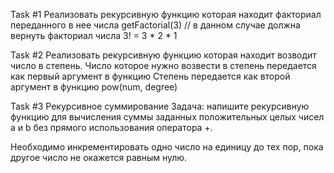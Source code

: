 Task #1
Реализовать рекурсивную функцию которая находит факториал переданного в нее числа
getFactorial(3) // в данном случае должна вернуть факториал числа 3! = 3 * 2 * 1

Task #2
Реализовать рекурсивную функцию которая находит возводит число в степень.
Число которое нужно возвести в степень передается как первый аргумент в функцию
Степень передается как второй аргумент в функцию
pow(num, degree)

Task #3
Рекурсивное суммирование
Задача: напишите рекурсивную функцию для вычисления суммы заданных положительных целых чисел a и b без прямого
использования оператора +.

Необходимо инкрементировать одно число на единицу до тех пор, пока другое число не окажется равным нулю.